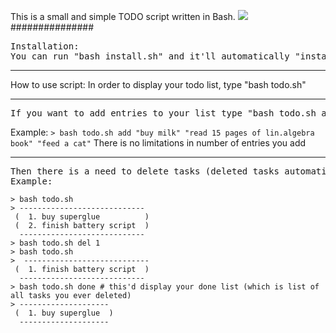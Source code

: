 This is a small and simple TODO script written in Bash.
<img src="http://w1r3.net/RqyQNN.gif">
###############<br>
<pre>
Installation:
You can run "bash install.sh" and it'll automatically "install" todo.sh script (it's not a real installation thought, the script just adds aliases for todo-file, done-file, and your todo.sh script, so you can invoke it by simply typing "todo <command>" in the terminal)</pre>
<hr>
How to use script:
In order to display your todo list, type "bash todo.sh"
<hr>
<pre>If you want to add entries to your list type "bash todo.sh add <your entries followed by each other, written in double brackets></pre>
Example: 
<code>> bash todo.sh add "buy milk" "read 15 pages of lin.algebra book" "feed a cat"</code>
There is no limitations in number of entries you add
<hr>
<pre>Then there is a need to delete tasks (deleted tasks automatically append to yourdone-list) type "bash todo.sh del <order numbers of tasks>
Example:</pre>
<code>> bash todo.sh
> ----------------------------
 (  1. buy superglue          )
 (  2. finish battery script  )
  ----------------------------
> bash todo.sh del 1
> bash todo.sh
>  ----------------------------
 (  1. finish battery script  )
  ----------------------------
> bash todo.sh done # this'd display your done list (which is list of all tasks you ever deleted)
> --------------------
 (  1. buy superglue  )
  -------------------- </code>



